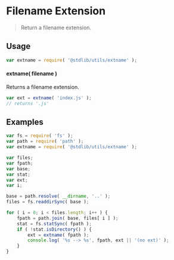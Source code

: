 Filename Extension
===

> Return a filename extension.


<section class="usage">

## Usage

``` javascript
var extname = require( '@stdlib/utils/extname' );
```

#### extname( filename )

Returns a filename extension.

``` javascript
var ext = extname( 'index.js' );
// returns '.js'
```

<!-- </usage> -->


<section class="examples">

## Examples

``` javascript
var fs = require( 'fs' );
var path = require( 'path' );
var extname = require( '@stdlib/utils/extname' );

var files;
var fpath;
var base;
var stat;
var ext;
var i;

base = path.resolve( __dirname, '..' );
files = fs.readdirSync( base );

for ( i = 0; i < files.length; i++ ) {
    fpath = path.join( base, files[ i ] );
    stat = fs.statSync( fpath );
    if ( !stat.isDirectory() ) {
        ext = extname( fpath );
        console.log( '%s --> %s', fpath, ext || '(no ext)' );
    }
}
```

<!-- </examples> -->


<section class="links">

<!-- </links> -->
